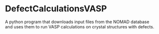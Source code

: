 # DefectCalculationsVASP
A python program that downloads input files from the NOMAD database and uses them to run VASP calculations on crystal structures with defects.
